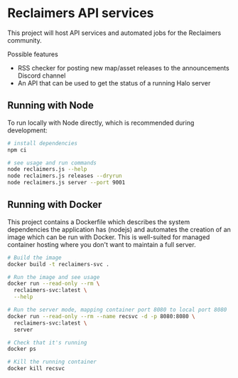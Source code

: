 # Reclaimers API services
This project will host API services and automated jobs for the Reclaimers community.

Possible features
* RSS checker for posting new map/asset releases to the announcements Discord channel
* An API that can be used to get the status of a running Halo server

## Running with Node
To run locally with Node directly, which is recommended during development:

```sh
# install dependencies
npm ci

# see usage and run commands
node reclaimers.js --help
node reclaimers.js releases --dryrun
node reclaimers.js server --port 9001
```

## Running with Docker
This project contains a Dockerfile which describes the system dependencies the application has (nodejs) and automates the creation of an image which can be run with Docker. This is well-suited for managed container hosting where you don't want to maintain a full server.

```sh
# Build the image
docker build -t reclaimers-svc .

# Run the image and see usage
docker run --read-only --rm \
  reclaimers-svc:latest \
  --help

# Run the server mode, mapping container port 8080 to local port 8080
docker run --read-only --rm --name recsvc -d -p 8080:8080 \
  reclaimers-svc:latest \
  server

# Check that it's running
docker ps

# Kill the running container
docker kill recsvc
```
